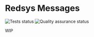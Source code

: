# Redsys Messages

![Tests status](https://github.com/AvaiBookSports/redsys-messages/workflows/Test/badge.svg)
![Quality assurance status](https://github.com/AvaiBookSports/redsys-messages/workflows/Quality%20assurance/badge.svg)

WIP
